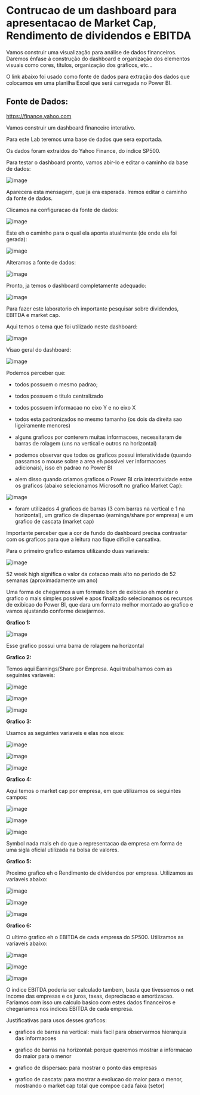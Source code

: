 # Contrucao de um dashboard para apresentacao de Market Cap, Rendimento de dividendos e EBITDA



Vamos construir uma visualização para análise de dados financeiros. Daremos ênfase à construção do dashboard e organização dos elementos visuais como cores, títulos, organização dos gráficos, etc…

O link abaixo foi usado como fonte de dados para extração dos dados que colocamos em uma planilha Excel que será carregada no Power BI.

## Fonte de Dados:

https://finance.yahoo.com


Vamos construir um dashboard financeiro interativo.

Para este Lab teremos uma base de dados que sera exportada.


Os dados foram extraidos do Yahoo Finance, do indice SP500.

Para testar o dashboard pronto, vamos abir-lo e editar o caminho da base de dados:

![image](https://user-images.githubusercontent.com/79231882/206521455-f25c57cb-621e-42cb-95c7-04a5be8daf9d.png)


Aparecera esta mensagem, que ja era esperada. Iremos editar o caminho da fonte de dados.

Clicamos na configuracao da fonte de dados:

![image](https://user-images.githubusercontent.com/79231882/206521536-f827e0b8-0a1e-4ade-a174-6bd8afeab3de.png)



Este eh o caminho para o qual ela aponta atualmente (de onde ela foi gerada):

![image](https://user-images.githubusercontent.com/79231882/206521635-72faee20-52a7-4087-b6be-ec0e95ad2b55.png)


Alteramos a fonte de dados:

![image](https://user-images.githubusercontent.com/79231882/206521691-15028b35-3273-446f-b57b-30ef9925910f.png)


Pronto, ja temos o dashboard completamente adequado:

![image](https://user-images.githubusercontent.com/79231882/206521735-5d8594b9-cbb2-4367-b79d-e8746d595071.png)


Para fazer este laboratorio eh importante pesquisar sobre dividendos, EBITDA e market cap.


Aqui temos o tema que foi utilizado neste dashboard:

![image](https://user-images.githubusercontent.com/79231882/206521875-85e8fe52-cd4e-437b-808c-e8c6a0ccae9a.png)


Visao geral do dashboard:

![image](https://user-images.githubusercontent.com/79231882/206522307-294cc06c-2040-4b3a-9ac0-eead6434cddf.png)


Podemos perceber que:


- todos possuem o mesmo padrao;

- todos possuem o titulo centralizado

- todos possuem informacao no eixo Y e no eixo X

- todos esta padronizados no mesmo tamanho (os dois da direita sao ligeiramente menores)

- alguns graficos por conterem muitas informacoes, necessitaram de barras de rolagem (uns na vertical e outros na horizontal)

- podemos observar que todos os graficos possui interatividade (quando passamos o mouse sobre a area eh possivel ver informacoes adicionais), isso eh padrao no Power BI

- alem disso quando criamos graficos o Power BI cria interatividade entre os graficos (abaixo selecionamos Microsoft no grafico Market Cap):

![image](https://user-images.githubusercontent.com/79231882/206522921-05ce4f5a-7d83-4bbe-be96-26289c05191b.png)

- foram utilizados 4 graficos de barras (3 com barras na vertical e 1 na horizontal), um grafico de dispersao (earnings/share por empresa) e um grafico de cascata (market cap)

 

Importante perceber que a cor de fundo do dashboard precisa contrastar com os graficos para que a leitura nao fique dificil e cansativa.

Para o primeiro grafico estamos utilizando duas variaveis: 

![image](https://user-images.githubusercontent.com/79231882/206523075-f5e7c391-b676-4de9-9ba2-600f23f1e797.png)


52 week high significa o valor da cotacao mais alto no periodo de 52 semanas (aproximadamente um ano)

Uma forma de chegarmos a um formato bom de exibicao eh montar o grafico o mais simples possivel e apos finalizado selecionamos os recursos de exibicao do Power BI, que dara um formato melhor montado ao grafico e vamos ajustando conforme desejarmos.


**Grafico 1:**

![image](https://user-images.githubusercontent.com/79231882/206523267-6a96fa99-1288-4399-97ad-c5e016cab029.png)

Esse grafico possui uma barra de rolagem na horizontal


**Grafico 2:**

Temos aqui Earnings/Share por Empresa. Aqui trabalhamos com as seguintes variaveis:

![image](https://user-images.githubusercontent.com/79231882/206523356-3050a123-c6c5-4877-a7d8-d116ce8bdf6e.png)

![image](https://user-images.githubusercontent.com/79231882/206523549-9d31a2ff-1489-4a28-91a3-c4f42ad4aeae.png)

![image](https://user-images.githubusercontent.com/79231882/206523726-4087fb94-2e12-4f7c-b53e-d89dadc3850d.png)


**Grafico 3:**


Usamos as seguintes variaveis e elas nos eixos:

![image](https://user-images.githubusercontent.com/79231882/206523817-7973d14c-2cd5-4bd9-a3c7-628db76753d5.png)

![image](https://user-images.githubusercontent.com/79231882/206523875-a1b12bcf-82ec-43f1-802c-052349bcf68d.png)

![image](https://user-images.githubusercontent.com/79231882/206524047-b4f1671f-4070-45f2-8d71-52cc72cb4966.png)


**Grafico 4:**

Aqui temos o market cap por empresa, em que utilizamos os seguintes campos:

![image](https://user-images.githubusercontent.com/79231882/206524147-21493a83-fe20-4365-91d0-e9d24f9d464c.png)

![image](https://user-images.githubusercontent.com/79231882/206524193-9444a9c2-adc4-482c-91de-ecd859351298.png)

![image](https://user-images.githubusercontent.com/79231882/206524227-68b3e7fe-e73b-4bb4-83ac-3e2a30a83ce4.png)


Symbol nada mais eh do que a representacao da empresa em forma de uma sigla oficial utilizada na bolsa de valores.


**Grafico 5:**

Proximo grafico eh o Rendimento de dividendos por empresa. Utilizamos as variaveis abaixo:

![image](https://user-images.githubusercontent.com/79231882/206524325-c9907952-d239-4325-a7ed-003801ca42a2.png)

![image](https://user-images.githubusercontent.com/79231882/206524426-81b04689-d4f4-4b29-a0a4-7ebd19c7d080.png)

![image](https://user-images.githubusercontent.com/79231882/206524516-8f6c7ec7-4499-4cd2-8655-fe6658cf8ab5.png)


**Grafico 6:**

O ultimo grafico eh o EBITDA de cada empresa do SP500. Utilizamos as variaveis abaixo:

![image](https://user-images.githubusercontent.com/79231882/206524591-f93ee36a-f450-41da-9d31-495e6bd47b3a.png)

![image](https://user-images.githubusercontent.com/79231882/206524634-2e82a6f9-4f4c-4570-b940-be835c13dbef.png)

![image](https://user-images.githubusercontent.com/79231882/206524676-3ad83616-a48e-4f5c-974a-134f38a949d4.png)


O indice EBITDA poderia ser calculado tambem, basta que tivessemos o net income das empresas e os juros, taxas, depreciacao e amortizacao.  Fariamos com isso um calculo basico com estes dados financeiros e chegariamos nos indices EBITDA de cada empresa.


Justificativas para usos desses graficos:


- graficos de barras na vertical: mais facil para observarmos hierarquia das informacoes

- grafico de barras na horizontal: porque queremos mostrar a informacao do maior para o menor

- grafico de dispersao: para mostrar o ponto das empresas

- grafico de cascata: para mostrar a evolucao do maior para o menor, mostrando o market cap total que compoe cada faixa (setor)

